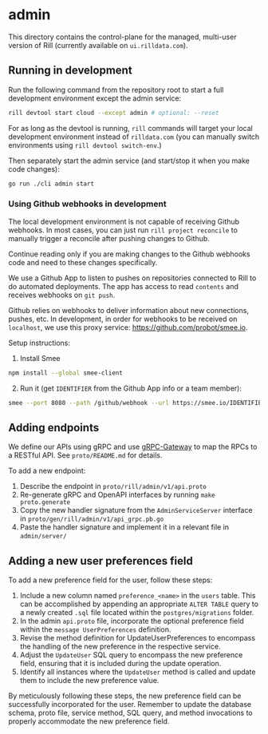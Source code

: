 # admin

This directory contains the control-plane for the managed, multi-user version of Rill (currently available on `ui.rilldata.com`).

## Running in development

Run the following command from the repository root to start a full development environment except the admin service:
```bash
rill devtool start cloud --except admin # optional: --reset 
```

For as long as the devtool is running, `rill` commands will target your local development environment instead of `rilldata.com` (you can manually switch environments using `rill devtool switch-env`.)

Then separately start the admin service (and start/stop it when you make code changes):
```bash
go run ./cli admin start
```

### Using Github webhooks in development

The local development environment is not capable of receiving Github webhooks. In most cases, you can just run `rill project reconcile` to manually trigger a reconcile after pushing changes to Github.

Continue reading only if you are making changes to the Github webhooks code and need to these changes specifically.

We use a Github App to listen to pushes on repositories connected to Rill to do automated deployments. The app has access to read `contents` and receives webhooks on `git push`.

Github relies on webhooks to deliver information about new connections, pushes, etc. In development, in order for webhooks to be received on `localhost`, we use this proxy service: https://github.com/probot/smee.io.

Setup instructions:

1. Install Smee
```bash
npm install --global smee-client
```
2. Run it (get `IDENTIFIER` from the Github App info or a team member):
```bash
smee --port 8080 --path /github/webhook --url https://smee.io/IDENTIFIER
```

## Adding endpoints

We define our APIs using gRPC and use [gRPC-Gateway](https://grpc-ecosystem.github.io/grpc-gateway/) to map the RPCs to a RESTful API. See `proto/README.md` for details.

To add a new endpoint:
1. Describe the endpoint in `proto/rill/admin/v1/api.proto`
2. Re-generate gRPC and OpenAPI interfaces by running `make proto.generate`
3. Copy the new handler signature from the `AdminServiceServer` interface in `proto/gen/rill/admin/v1/api_grpc.pb.go`
4. Paste the handler signature and implement it in a relevant file in `admin/server/`

## Adding a new user preferences field

To add a new preference field for the user, follow these steps:

1. Include a new column named `preference_<name>` in the `users` table. This can be accomplished by appending an appropriate `ALTER TABLE` query to a newly created `.sql` file located within the `postgres/migrations` folder. 
2. In the admin `api.proto` file, incorporate the optional preference field within the `message UserPreferences` definition. 
3. Revise the method definition for UpdateUserPreferences to encompass the handling of the new preference in the respective service. 
4. Adjust the `UpdateUser` SQL query to encompass the new preference field, ensuring that it is included during the update operation.
5. Identify all instances where the `UpdateUser` method is called and update them to include the new preference value.

By meticulously following these steps, the new preference field can be successfully incorporated for the user. Remember to update the database schema, proto file, service method, SQL query, and method invocations to properly accommodate the new preference field.
